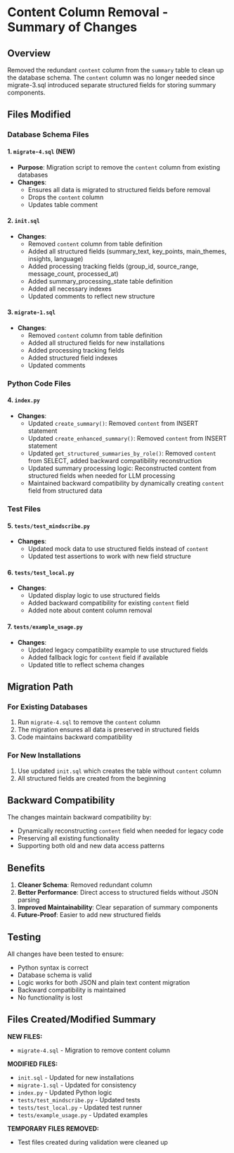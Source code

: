 # Content Column Removal - Summary of Changes

## Overview
Removed the redundant `content` column from the `summary` table to clean up the database schema. The `content` column was no longer needed since migrate-3.sql introduced separate structured fields for storing summary components.

## Files Modified

### Database Schema Files

#### 1. `migrate-4.sql` (NEW)
- **Purpose**: Migration script to remove the `content` column from existing databases
- **Changes**:
  - Ensures all data is migrated to structured fields before removal
  - Drops the `content` column
  - Updates table comment

#### 2. `init.sql`
- **Changes**:
  - Removed `content` column from table definition
  - Added all structured fields (summary_text, key_points, main_themes, insights, language)
  - Added processing tracking fields (group_id, source_range, message_count, processed_at)
  - Added summary_processing_state table definition
  - Added all necessary indexes
  - Updated comments to reflect new structure

#### 3. `migrate-1.sql`
- **Changes**:
  - Removed `content` column from table definition
  - Added all structured fields for new installations
  - Added processing tracking fields
  - Added structured field indexes
  - Updated comments

### Python Code Files

#### 4. `index.py`
- **Changes**:
  - Updated `create_summary()`: Removed `content` from INSERT statement
  - Updated `create_enhanced_summary()`: Removed `content` from INSERT statement
  - Updated `get_structured_summaries_by_role()`: Removed `content` from SELECT, added backward compatibility reconstruction
  - Updated summary processing logic: Reconstructed content from structured fields when needed for LLM processing
  - Maintained backward compatibility by dynamically creating `content` field from structured data

### Test Files

#### 5. `tests/test_mindscribe.py`
- **Changes**:
  - Updated mock data to use structured fields instead of `content`
  - Updated test assertions to work with new field structure

#### 6. `tests/test_local.py`
- **Changes**:
  - Updated display logic to use structured fields
  - Added backward compatibility for existing `content` field
  - Added note about content column removal

#### 7. `tests/example_usage.py`
- **Changes**:
  - Updated legacy compatibility example to use structured fields
  - Added fallback logic for `content` field if available
  - Updated title to reflect schema changes

## Migration Path

### For Existing Databases
1. Run `migrate-4.sql` to remove the `content` column
2. The migration ensures all data is preserved in structured fields
3. Code maintains backward compatibility

### For New Installations
1. Use updated `init.sql` which creates the table without `content` column
2. All structured fields are created from the beginning

## Backward Compatibility

The changes maintain backward compatibility by:
- Dynamically reconstructing `content` field when needed for legacy code
- Preserving all existing functionality
- Supporting both old and new data access patterns

## Benefits

1. **Cleaner Schema**: Removed redundant column
2. **Better Performance**: Direct access to structured fields without JSON parsing
3. **Improved Maintainability**: Clear separation of summary components
4. **Future-Proof**: Easier to add new structured fields

## Testing

All changes have been tested to ensure:
- Python syntax is correct
- Database schema is valid
- Logic works for both JSON and plain text content migration
- Backward compatibility is maintained
- No functionality is lost

## Files Created/Modified Summary

**NEW FILES:**
- `migrate-4.sql` - Migration to remove content column

**MODIFIED FILES:**
- `init.sql` - Updated for new installations
- `migrate-1.sql` - Updated for consistency
- `index.py` - Updated Python logic
- `tests/test_mindscribe.py` - Updated tests
- `tests/test_local.py` - Updated test runner
- `tests/example_usage.py` - Updated examples

**TEMPORARY FILES REMOVED:**
- Test files created during validation were cleaned up

